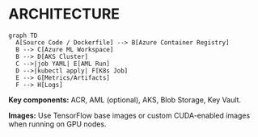 # ARCHITECTURE

```mermaid
graph TD
  A[Source Code / Dockerfile] --> B[Azure Container Registry]
  B --> C[Azure ML Workspace]
  B --> D[AKS Cluster]
  C -->|job YAML| E[AML Run]
  D -->|kubectl apply| F[K8s Job]
  E --> G[Metrics/Artifacts]
  F --> H[Logs]
```
**Key components:** ACR, AML (optional), AKS, Blob Storage, Key Vault.

**Images:** Use TensorFlow base images or custom CUDA-enabled images when running on GPU nodes.
